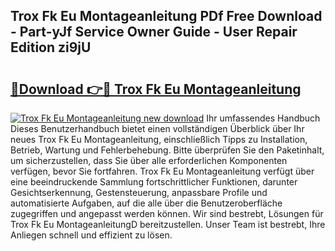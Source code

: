 ## Trox Fk Eu Montageanleitung PDf Free Download - Part-yJf Service Owner Guide - User Repair Edition zi9jU

# <h2><a href="http://df83ue.blite.top/?on=Trox+Fk+Eu+Montageanleitung">🔗Download 👉🔴 Trox Fk Eu Montageanleitung</a></h2>

[![Trox Fk Eu Montageanleitung new download](https://i.imgur.com/lujVjoI.png)](http://df83ue.blite.top/?on=Trox+Fk+Eu+Montageanleitung)
Ihr umfassendes Handbuch Dieses Benutzerhandbuch bietet einen vollständigen Überblick über Ihr neues Trox Fk Eu Montageanleitung, einschließlich Tipps zu Installation, Betrieb, Wartung und Fehlerbehebung. Bitte überprüfen Sie den Paketinhalt, um sicherzustellen, dass Sie über alle erforderlichen Komponenten verfügen, bevor Sie fortfahren. Trox Fk Eu Montageanleitung verfügt über eine beeindruckende Sammlung fortschrittlicher Funktionen, darunter Gesichtserkennung, Gestensteuerung, anpassbare Profile und automatisierte Aufgaben, auf die alle über die Benutzeroberfläche zugegriffen und angepasst werden können. Wir sind bestrebt, Lösungen für Trox Fk Eu MontageanleitungD bereitzustellen. Unser Team ist bestrebt, Ihre Anliegen schnell und effizient zu lösen.

